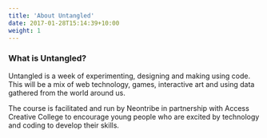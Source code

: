 ```yaml
---
title: 'About Untangled'
date: 2017-01-28T15:14:39+10:00
weight: 1
---
```



### What is Untangled?

Untangled is a week of experimenting, designing and making using code. This will be a mix of web technology, games, interactive art and using data gathered from the world around us.

The course is facilitated and run by Neontribe in partnership with Access Creative College to encourage young people who are excited by technology and coding to develop their skills.
